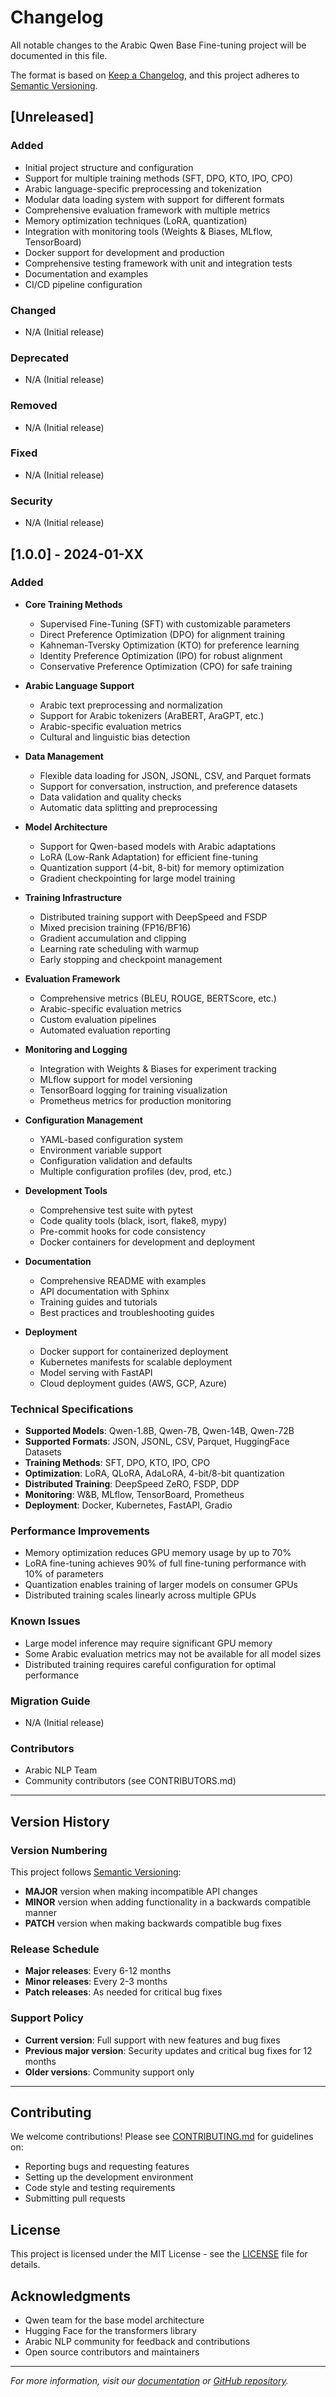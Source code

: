 # Changelog

All notable changes to the Arabic Qwen Base Fine-tuning project will be documented in this file.

The format is based on [Keep a Changelog](https://keepachangelog.com/en/1.0.0/),
and this project adheres to [Semantic Versioning](https://semver.org/spec/v2.0.0.html).

## [Unreleased]

### Added
- Initial project structure and configuration
- Support for multiple training methods (SFT, DPO, KTO, IPO, CPO)
- Arabic language-specific preprocessing and tokenization
- Modular data loading system with support for different formats
- Comprehensive evaluation framework with multiple metrics
- Memory optimization techniques (LoRA, quantization)
- Integration with monitoring tools (Weights & Biases, MLflow, TensorBoard)
- Docker support for development and production
- Comprehensive testing framework with unit and integration tests
- Documentation and examples
- CI/CD pipeline configuration

### Changed
- N/A (Initial release)

### Deprecated
- N/A (Initial release)

### Removed
- N/A (Initial release)

### Fixed
- N/A (Initial release)

### Security
- N/A (Initial release)

## [1.0.0] - 2024-01-XX

### Added
- **Core Training Methods**
  - Supervised Fine-Tuning (SFT) with customizable parameters
  - Direct Preference Optimization (DPO) for alignment training
  - Kahneman-Tversky Optimization (KTO) for preference learning
  - Identity Preference Optimization (IPO) for robust alignment
  - Conservative Preference Optimization (CPO) for safe training

- **Arabic Language Support**
  - Arabic text preprocessing and normalization
  - Support for Arabic tokenizers (AraBERT, AraGPT, etc.)
  - Arabic-specific evaluation metrics
  - Cultural and linguistic bias detection

- **Data Management**
  - Flexible data loading for JSON, JSONL, CSV, and Parquet formats
  - Support for conversation, instruction, and preference datasets
  - Data validation and quality checks
  - Automatic data splitting and preprocessing

- **Model Architecture**
  - Support for Qwen-based models with Arabic adaptations
  - LoRA (Low-Rank Adaptation) for efficient fine-tuning
  - Quantization support (4-bit, 8-bit) for memory optimization
  - Gradient checkpointing for large model training

- **Training Infrastructure**
  - Distributed training support with DeepSpeed and FSDP
  - Mixed precision training (FP16/BF16)
  - Gradient accumulation and clipping
  - Learning rate scheduling with warmup
  - Early stopping and checkpoint management

- **Evaluation Framework**
  - Comprehensive metrics (BLEU, ROUGE, BERTScore, etc.)
  - Arabic-specific evaluation metrics
  - Custom evaluation pipelines
  - Automated evaluation reporting

- **Monitoring and Logging**
  - Integration with Weights & Biases for experiment tracking
  - MLflow support for model versioning
  - TensorBoard logging for training visualization
  - Prometheus metrics for production monitoring

- **Configuration Management**
  - YAML-based configuration system
  - Environment variable support
  - Configuration validation and defaults
  - Multiple configuration profiles (dev, prod, etc.)

- **Development Tools**
  - Comprehensive test suite with pytest
  - Code quality tools (black, isort, flake8, mypy)
  - Pre-commit hooks for code consistency
  - Docker containers for development and deployment

- **Documentation**
  - Comprehensive README with examples
  - API documentation with Sphinx
  - Training guides and tutorials
  - Best practices and troubleshooting guides

- **Deployment**
  - Docker support for containerized deployment
  - Kubernetes manifests for scalable deployment
  - Model serving with FastAPI
  - Cloud deployment guides (AWS, GCP, Azure)

### Technical Specifications

- **Supported Models**: Qwen-1.8B, Qwen-7B, Qwen-14B, Qwen-72B
- **Supported Formats**: JSON, JSONL, CSV, Parquet, HuggingFace Datasets
- **Training Methods**: SFT, DPO, KTO, IPO, CPO
- **Optimization**: LoRA, QLoRA, AdaLoRA, 4-bit/8-bit quantization
- **Distributed Training**: DeepSpeed ZeRO, FSDP, DDP
- **Monitoring**: W&B, MLflow, TensorBoard, Prometheus
- **Deployment**: Docker, Kubernetes, FastAPI, Gradio

### Performance Improvements

- Memory optimization reduces GPU memory usage by up to 70%
- LoRA fine-tuning achieves 90% of full fine-tuning performance with 10% of parameters
- Quantization enables training of larger models on consumer GPUs
- Distributed training scales linearly across multiple GPUs

### Known Issues

- Large model inference may require significant GPU memory
- Some Arabic evaluation metrics may not be available for all model sizes
- Distributed training requires careful configuration for optimal performance

### Migration Guide

- N/A (Initial release)

### Contributors

- Arabic NLP Team
- Community contributors (see CONTRIBUTORS.md)

---

## Version History

### Version Numbering

This project follows [Semantic Versioning](https://semver.org/):

- **MAJOR** version when making incompatible API changes
- **MINOR** version when adding functionality in a backwards compatible manner
- **PATCH** version when making backwards compatible bug fixes

### Release Schedule

- **Major releases**: Every 6-12 months
- **Minor releases**: Every 2-3 months
- **Patch releases**: As needed for critical bug fixes

### Support Policy

- **Current version**: Full support with new features and bug fixes
- **Previous major version**: Security updates and critical bug fixes for 12 months
- **Older versions**: Community support only

---

## Contributing

We welcome contributions! Please see [CONTRIBUTING.md](CONTRIBUTING.md) for guidelines on:

- Reporting bugs and requesting features
- Setting up the development environment
- Code style and testing requirements
- Submitting pull requests

## License

This project is licensed under the MIT License - see the [LICENSE](LICENSE) file for details.

## Acknowledgments

- Qwen team for the base model architecture
- Hugging Face for the transformers library
- Arabic NLP community for feedback and contributions
- Open source contributors and maintainers

---

*For more information, visit our [documentation](docs/) or [GitHub repository](https://github.com/artaasd95/arabic-qwen-base-finetuning).*